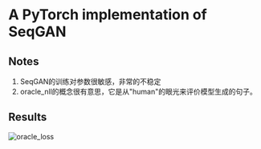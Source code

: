 # A PyTorch implementation of SeqGAN
## Notes
1. SeqGAN的训练对参数很敏感，非常的不稳定
2. oracle_nll的概念很有意思，它是从"human"的眼光来评价模型生成的句子。
## Results
![oracle_loss](https://github.com/yxue3357/SeqGAN/blob/master/results.png)
